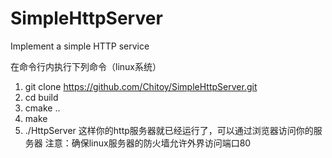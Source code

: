 # SimpleHttpServer
Implement a simple HTTP service

在命令行内执行下列命令（linux系统）
1. git clone https://github.com/Chitoy/SimpleHttpServer.git
2. cd build
3. cmake ..
4. make
5. ./HttpServer
   这样你的http服务器就已经运行了，可以通过浏览器访问你的服务器
注意：确保linux服务器的防火墙允许外界访问端口80

